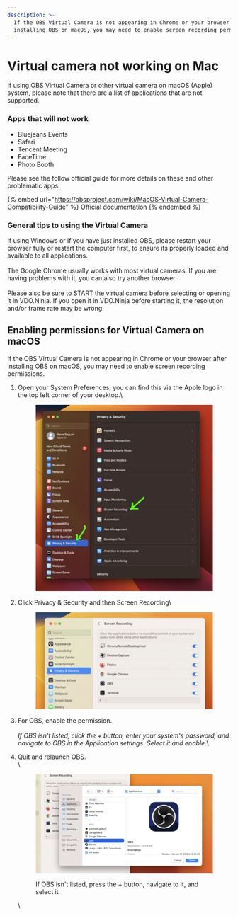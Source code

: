 ```yaml
---
description: >-
  If the OBS Virtual Camera is not appearing in Chrome or your browser after
  installing OBS on macOS, you may need to enable screen recording permissions.
---
```


# Virtual camera not working on Mac



If using OBS Virtual Camera or other virtual camera on macOS (Apple) system, please note that there are a list of applications that are not supported.

### Apps that will **not** work

* Bluejeans Events
* Safari
* Tencent Meeting
* FaceTime
* Photo Booth

Please see the follow official guide for more details on these and other problematic apps.

{% embed url="https://obsproject.com/wiki/MacOS-Virtual-Camera-Compatibility-Guide" %}
Official documentation
{% endembed %}

### General tips to using the Virtual Camera

If using Windows or if you have just installed OBS, please restart your browser fully or restart the computer first, to ensure its properly loaded and available to all applications.\
\
The Google Chrome usually works with most virtual cameras.  If you are having problems with it, you can also try another browser.\
\
Please also be sure to START the virtual camera before selecting or opening it in VDO.Ninja. If you open it in VDO.Ninja before starting it, the resolution and/or frame rate may be wrong.

## Enabling permissions for Virtual Camera on macOS

If the OBS Virtual Camera is not appearing in Chrome or your browser after installing OBS on macOS, you may need to enable screen recording permissions.

1.  Open your System Preferences; you can find this via the Apple logo in the top left corner of your desktop.\


    <figure><img src="../.gitbook/assets/image (5).png" alt=""><figcaption></figcaption></figure>


2.  Click Privacy & Security and then Screen Recording\


    <figure><img src="../.gitbook/assets/image (12).png" alt=""><figcaption></figcaption></figure>
3. For OBS, enable the permission.\
   \
   _If OBS isn't listed, click the + button, enter your system's password, and navigate to OBS in the Application settings. Select it and enable._\

4.  Quit and relaunch OBS.\
    \


    <figure><img src="../.gitbook/assets/image (2) (3).png" alt=""><figcaption><p>If OBS isn't listed, press the + button, navigate to it, and select it</p></figcaption></figure>

    \


